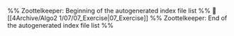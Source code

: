 %% Zoottelkeeper: Beginning of the autogenerated index file list  %%
📄 [[4Archive/Algo2 1/07/07_Exercise|07_Exercise]]
%% Zoottelkeeper: End of the autogenerated index file list  %%
